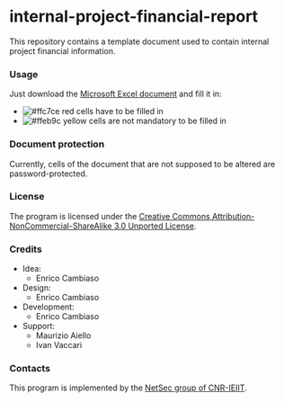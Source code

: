 # internal-project-financial-report

This repository contains a template document used to contain internal project financial information.

### Usage ###

Just download the [Microsoft Excel document](https://github.com/netsecgroupcnr/internal-project-financial-report/blob/master/ResearchProject_PersonnelBudget.xlsx) and fill it in:
- ![#ffc7ce](https://via.placeholder.com/15/ffc7ce/000000?text=+) red cells have to be filled in
- ![#ffeb9c](https://via.placeholder.com/15/ffeb9c/000000?text=+) yellow cells are not mandatory to be filled in

### Document protection ###

Currently, cells of the document that are not supposed to be altered are password-protected.

### License ###

The program is licensed under the [Creative Commons Attribution-NonCommercial-ShareAlike 3.0 Unported License](http://creativecommons.org/licenses/by-nc-sa/3.0/).

### Credits ###

* Idea:
  * Enrico Cambiaso
* Design:
  * Enrico Cambiaso
* Development:
  * Enrico Cambiaso
* Support:
  * Maurizio Aiello
  * Ivan Vaccari

### Contacts ###

This program is implemented by the [NetSec group of CNR-IEIIT](http://www.netsec.ieiit.cnr.it).
